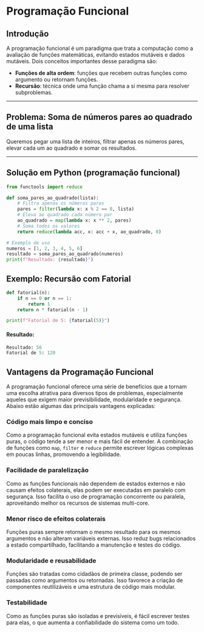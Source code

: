 # Programação Funcional

## Introdução

A programação funcional é um paradigma que trata a computação como a avaliação de funções matemáticas, evitando estados mutáveis e dados mutáveis. Dois conceitos importantes desse paradigma são:

- **Funções de alta ordem**: funções que recebem outras funções como argumento ou retornam funções.
- **Recursão**: técnica onde uma função chama a si mesma para resolver subproblemas.

---

## Problema: Soma de números pares ao quadrado de uma lista

Queremos pegar uma lista de inteiros, filtrar apenas os números pares, elevar cada um ao quadrado e somar os resultados.

---

## Solução em Python (programação funcional)

```python
from functools import reduce

def soma_pares_ao_quadrado(lista):
    # Filtra apenas os números pares
    pares = filter(lambda x: x % 2 == 0, lista)
    # Eleva ao quadrado cada número par
    ao_quadrado = map(lambda x: x ** 2, pares)
    # Soma todos os valores
    return reduce(lambda acc, x: acc + x, ao_quadrado, 0)

# Exemplo de uso
numeros = [1, 2, 3, 4, 5, 6]
resultado = soma_pares_ao_quadrado(numeros)
print(f"Resultado: {resultado}")
```

## Exemplo: Recursão com Fatorial
```python
def fatorial(n):
    if n == 0 or n == 1:
        return 1
    return n * fatorial(n - 1)

print(f"Fatorial de 5: {fatorial(5)}")
```
#### Resultado:
```python
Resultado: 56
Fatorial de 5: 120
```
## Vantagens da Programação Funcional

A programação funcional oferece uma série de benefícios que a tornam uma escolha atrativa para diversos tipos de problemas, especialmente aqueles que exigem maior previsibilidade, modularidade e segurança. Abaixo estão algumas das principais vantagens explicadas:

### Código mais limpo e conciso
Como a programação funcional evita estados mutáveis e utiliza funções puras, o código tende a ser menor e mais fácil de entender. A combinação de funções como `map`, `filter` e `reduce` permite escrever lógicas complexas em poucas linhas, promovendo a legibilidade.

### Facilidade de paralelização
Como as funções funcionais não dependem de estados externos e não causam efeitos colaterais, elas podem ser executadas em paralelo com segurança. Isso facilita o uso de programação concorrente ou paralela, aproveitando melhor os recursos de sistemas multi-core.

### Menor risco de efeitos colaterais
Funções puras sempre retornam o mesmo resultado para os mesmos argumentos e não alteram variáveis externas. Isso reduz bugs relacionados a estado compartilhado, facilitando a manutenção e testes do código.

### Modularidade e reusabilidade
Funções são tratadas como cidadãos de primeira classe, podendo ser passadas como argumentos ou retornadas. Isso favorece a criação de componentes reutilizáveis e uma estrutura de código mais modular.

### Testabilidade
Como as funções puras são isoladas e previsíveis, é fácil escrever testes para elas, o que aumenta a confiabilidade do sistema como um todo.
